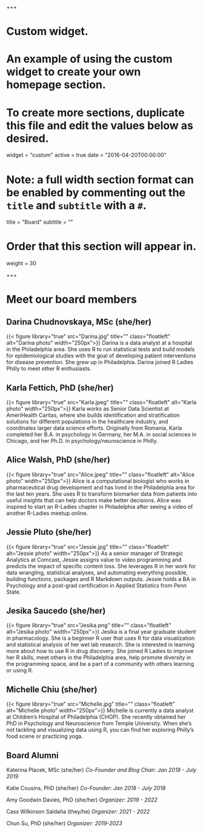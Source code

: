 +++
# Custom widget.
# An example of using the custom widget to create your own homepage section.
# To create more sections, duplicate this file and edit the values below as desired.
widget = "custom"
active = true
date = "2016-04-20T00:00:00"

# Note: a full width section format can be enabled by commenting out the `title` and `subtitle` with a `#`.
title = "Board"
subtitle = ""

# Order that this section will appear in.
weight = 30

+++

# Meet our board members

## Darina Chudnovskaya, MSc (she/her)
{{< figure library="true" src="Darina.jpg" title="" class="floatleft" alt="Darina photo" width="250px">}}
 Darina is a data analyst at a hospital in the Philadelphia area. She uses R to run statistical tests and build models for epidemiological studies with the goal of developing patient interventions for disease prevention. She grew up in Philadelphia. Darina joined R Ladies Philly to meet other R enthusiasts. 

## Karla Fettich, PhD (she/her)
{{< figure library="true" src="Karla.jpeg" title="" class="floatleft" alt="Karla photo" width="250px">}}
 Karla works as Senior Data Scientist at AmeriHealth Caritas, where she builds identification and stratification solutions for different populations in the healthcare industry, and coordinates larger data science efforts. Originally from Romania, Karla completed her B.A. in psychology in Germany, her M.A. in social sciences in Chicago, and her Ph.D. in psychology/neuroscience in Philly. 

## Alice Walsh, PhD (she/her)
{{< figure library="true" src="Alice.jpeg" title="" class="floatleft" alt="Alice photo" width="250px">}}
Alice is a computational biologist who works in pharmaceutical drug development and has lived in the Philadelphia area for the last ten years. She uses R to transform biomarker data from patients into useful insights that can help doctors make better decisions. Alice was inspired to start an R-Ladies chapter in Philadelphia after seeing a video of another R-Ladies meetup online. 

## Jessie Pluto (she/her)
{{< figure library="true" src="Jessie.jpg" title="" class="floatleft" alt="Jessie photo" width="250px">}}
As a senior manager of Strategic Analytics at Comcast, Jessie assigns value to video programming and predicts the impact of specific content loss. She leverages R in her work for data wrangling, statistical analyses, and automating everything possible, building functions, packages and R Markdown outputs. Jessie holds a BA in Psychology and a post-grad certification in Applied Statistics from Penn State. 

## Jesika Saucedo (she/her)
{{< figure library="true" src="Jesika.png" title="" class="floatleft" alt="Jesika photo" width="250px">}}
Jesika is a final year graduate student in pharmacology. She is a beginner R user that uses R for data visualization and statistical analysis of her wet lab research. She is interested in learning more about how to use R in drug discovery. She joined R Ladies to improve her R skills, meet others in the Philadelphia area, help promote diversity in the programming space, and be a part of a community with others learning or using R.

## Michelle Chiu (she/her)
{{< figure library="true" src="Michelle.jpg" title="" class="floatleft" alt="Michelle photo" width="250px">}}
Michelle is currently a data analyst at Children’s Hospital of Philadelphia (CHOP). She recently obtained her PhD in Psychology and Neuroscience from Temple University. When she’s not tackling and visualizing data using R, you can find her exploring Philly’s food scene or practicing yoga.

## Board Alumni
Katerina Placek, MSc (she/her)
*Co-Founder and Blog Chair: Jan 2018 - July 2019*

Katie Cousins, PhD (she/her)
*Co-Founder: Jan 2018 - July 2018*

Amy Goodwin Davies, PhD (she/her)
*Organizer: 2019 - 2022*

Cass Wilkinson Saldaña (they/he)
*Organizer: 2021 - 2022*

Chun Su, PhD (she/her)
*Organizer: 2019-2023*

